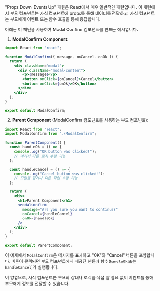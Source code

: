 "Props Down, Events Up" 패턴은 React에서 매우 일반적인 패턴입니다. 이 패턴에서 부모 컴포넌트는 자식 컴포넌트에 props를 통해 데이터를 전달하고, 자식 컴포넌트는 부모에게 이벤트 또는 함수 호출을 통해 응답합니다.

아래는 이 패턴을 사용하여 Modal Confirm 컴포넌트를 만드는 예시입니다:

1. **ModalConfirm Component**:

```jsx
import React from "react";

function ModalConfirm({ message, onCancel, onOk }) {
  return (
    <div className="modal">
      <div className="modal-content">
        <p>{message}</p>
        <button onClick={onCancel}>Cancel</button>
        <button onClick={onOk}>OK</button>
      </div>
    </div>
  );
}

export default ModalConfirm;
```

2. **Parent Component** (ModalConfirm 컴포넌트를 사용하는 부모 컴포넌트):

```jsx
import React from "react";
import ModalConfirm from "./ModalConfirm";

function ParentComponent() {
  const handleOk = () => {
    console.log("OK button was clicked!");
    // 여기서 다른 로직 수행 가능
  };

  const handleCancel = () => {
    console.log("Cancel button was clicked!");
    // 모달을 닫거나 다른 작업 수행 가능
  };

  return (
    <div>
      <h1>Parent Component</h1>
      <ModalConfirm
        message="Are you sure you want to continue?"
        onCancel={handleCancel}
        onOk={handleOk}
      />
    </div>
  );
}

export default ParentComponent;
```

이 예제에서 `ModalConfirm`은 메시지를 표시하고 "OK"와 "Cancel" 버튼을 포함합니다. 버튼이 클릭되면 부모 컴포넌트에서 제공된 핸들러 함수(`handleOk` 또는 `handleCancel`)가 실행됩니다.

이 방법으로, 자식 컴포넌트는 부모의 상태나 로직을 직접 알 필요 없이 이벤트를 통해 부모에게 정보를 전달할 수 있습니다.

